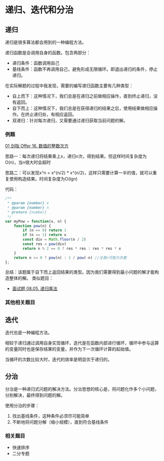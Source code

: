 # 递归、迭代和分治

## 递归
递归是很多算法都会用到的一种编程方法。

递归函数是会调用自身的函数。包含两部分：
- 递归条件：函数调用自己
- 基线条件：函数不再调用自己，避免形成无限循环。即退出递归的条件，停止递归。

在实际解题的过程中我发现，需要的编写递归函数主要有几种类型：
- 自上而下：这种情况下，我们总是在递归之前做相应操作，直到终止递归，没有返回。
- 自下而上：这种情况下，我们总是在获得递归的结果之后，使用结果做相应操作。在终止递归处，有相应返回。
- 双递归：针对每次递归，又需要通过递归获取当前问题的解。

### 例题
[01 剑指 Offer 16. 数值的整数次方](https://leetcode-cn.com/problems/shu-zhi-de-zheng-shu-ci-fang-lcof/)

思路一：每次递归将结果乘上x，递归n次，得到结果。但这样时间复杂度为O(n)，当n很大时会超时

思路二：可以发现x^n = x^(n/2) * x^(n/2)，这样只需要计算一半的值，就可以重复使用构造结果。时间复杂度为O(lgn)

代码：
```javascript
/**
 * @param {number} x
 * @param {number} n
 * @return {number}
 */
var myPow = function(x, n) {
    function pow(n) {
        if (n == 0) return 1
        if (n == 1) return x
        const div = Math.floor(n / 2)
        const res = pow(div)
        return n % 2 == 0 ? res * res : res * res * x
    }
    return n >= 0 ? pow(n) : 1 / pow(-n) //注意n可能为负数
};
```
总结：该题属于自下而上返回结果的类型。因为我们需要得到最小问题的解才能构造整体的解。
类似题目：
- [面试题 08.05. 递归乘法](https://leetcode-cn.com/problems/recursive-mulitply-lcci/)

### 其他相关题目

## 迭代
迭代也是一种编程方法。

相较于递归通过调用自身实现循环，迭代是在函数内部进行循环，循环中参与运算的变量同时也是保存结果的变量，并作为下一次循环计算的起始值。

当循环的次数比较大时，迭代的效率是明显优于递归的。

## 分治
分治是一种递归式问题的解决方法。分治思想的核心是，将问题化作多个小问题，分别解决，最终得到问题的解。

使用分治的步骤：
1. 找出基线条件，这种条件必须尽可能简单
2. 不断地将问题分解（缩小规模），直到符合基线条件

### 相关题目
- 快速排序
- 二分专题


